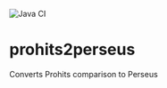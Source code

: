 ![Java CI](https://github.com/IRCM/prohits2perseus/actions/workflows/maven.yml/badge.svg)

# prohits2perseus

Converts Prohits comparison to Perseus
